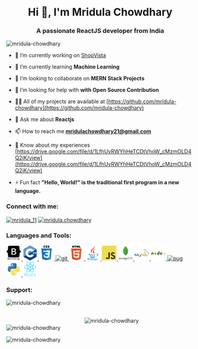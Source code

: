 <h1 align="center">Hi 👋, I'm Mridula Chowdhary</h1>
<h3 align="center">A passionate ReactJS developer from India</h3>

<p align="left"> <img src="https://komarev.com/ghpvc/?username=mridula-chowdhary&label=Profile%20views&color=0e75b6&style=flat" alt="mridula-chowdhary" /> </p>

- 🔭 I’m currently working on [ShopVista](https://github.com/mridula-chowdhary/ShopVista)

- 🌱 I’m currently learning **Machine Learning**

- 👯 I’m looking to collaborate on **MERN Stack Projects**

- 🤝 I’m looking for help with **with Open Source Contribution**

- 👨‍💻 All of my projects are available at [https://github.com/mridula-chowdhary](https://github.com/mridula-chowdhary)

- 💬 Ask me about **Reactjs**

- 📫 How to reach me **mridulachowdhary21@gmail.com**

- 📄 Know about my experiences [https://drive.google.com/file/d/1LfhUvRWYhHeTCDtVhoW_cMzmOLD4Q2iK/view](https://drive.google.com/file/d/1LfhUvRWYhHeTCDtVhoW_cMzmOLD4Q2iK/view)

- ⚡ Fun fact **"Hello, World!" is the traditional first program in a new language.**

<h3 align="left">Connect with me:</h3>
<p align="left">
<a href="https://twitter.com/mridula_11" target="blank"><img align="center" src="https://raw.githubusercontent.com/rahuldkjain/github-profile-readme-generator/master/src/images/icons/Social/twitter.svg" alt="mridula_11" height="30" width="40" /></a>
<a href="https://instagram.com/mridula.chowdhary" target="blank"><img align="center" src="https://raw.githubusercontent.com/rahuldkjain/github-profile-readme-generator/master/src/images/icons/Social/instagram.svg" alt="mridula.chowdhary" height="30" width="40" /></a>
</p>

<h3 align="left">Languages and Tools:</h3>
<p align="left"> <a href="https://getbootstrap.com" target="_blank" rel="noreferrer"> <img src="https://raw.githubusercontent.com/devicons/devicon/master/icons/bootstrap/bootstrap-plain-wordmark.svg" alt="bootstrap" width="40" height="40"/> </a> <a href="https://www.w3schools.com/cpp/" target="_blank" rel="noreferrer"> <img src="https://raw.githubusercontent.com/devicons/devicon/master/icons/cplusplus/cplusplus-original.svg" alt="cplusplus" width="40" height="40"/> </a> <a href="https://www.w3schools.com/css/" target="_blank" rel="noreferrer"> <img src="https://raw.githubusercontent.com/devicons/devicon/master/icons/css3/css3-original-wordmark.svg" alt="css3" width="40" height="40"/> </a> <a href="https://git-scm.com/" target="_blank" rel="noreferrer"> <img src="https://www.vectorlogo.zone/logos/git-scm/git-scm-icon.svg" alt="git" width="40" height="40"/> </a> <a href="https://www.w3.org/html/" target="_blank" rel="noreferrer"> <img src="https://raw.githubusercontent.com/devicons/devicon/master/icons/html5/html5-original-wordmark.svg" alt="html5" width="40" height="40"/> </a> <a href="https://www.java.com" target="_blank" rel="noreferrer"> <img src="https://raw.githubusercontent.com/devicons/devicon/master/icons/java/java-original.svg" alt="java" width="40" height="40"/> </a> <a href="https://developer.mozilla.org/en-US/docs/Web/JavaScript" target="_blank" rel="noreferrer"> <img src="https://raw.githubusercontent.com/devicons/devicon/master/icons/javascript/javascript-original.svg" alt="javascript" width="40" height="40"/> </a> <a href="https://www.mongodb.com/" target="_blank" rel="noreferrer"> <img src="https://raw.githubusercontent.com/devicons/devicon/master/icons/mongodb/mongodb-original-wordmark.svg" alt="mongodb" width="40" height="40"/> </a> <a href="https://www.mysql.com/" target="_blank" rel="noreferrer"> <img src="https://raw.githubusercontent.com/devicons/devicon/master/icons/mysql/mysql-original-wordmark.svg" alt="mysql" width="40" height="40"/> </a> <a href="https://nodejs.org" target="_blank" rel="noreferrer"> <img src="https://raw.githubusercontent.com/devicons/devicon/master/icons/nodejs/nodejs-original-wordmark.svg" alt="nodejs" width="40" height="40"/> </a> <a href="https://pugjs.org" target="_blank" rel="noreferrer"> <img src="https://cdn.worldvectorlogo.com/logos/pug.svg" alt="pug" width="40" height="40"/> </a> <a href="https://www.python.org" target="_blank" rel="noreferrer"> <img src="https://raw.githubusercontent.com/devicons/devicon/master/icons/python/python-original.svg" alt="python" width="40" height="40"/> </a> <a href="https://reactjs.org/" target="_blank" rel="noreferrer"> <img src="https://raw.githubusercontent.com/devicons/devicon/master/icons/react/react-original-wordmark.svg" alt="react" width="40" height="40"/> </a> </p>

<h3 align="left">Support:</h3>
<p><a href="https://www.buymeacoffee.com/mridula-chowdhary"> <img align="left" src="https://cdn.buymeacoffee.com/buttons/v2/default-yellow.png" height="50" width="210" alt="mridula-chowdhary" /></a></p><br><br>

<p><img align="left" src="https://github-readme-stats.vercel.app/api/top-langs?username=mridula-chowdhary&show_icons=true&locale=en&layout=compact" alt="mridula-chowdhary" /></p>

<p>&nbsp;<img align="center" src="https://github-readme-stats.vercel.app/api?username=mridula-chowdhary&show_icons=true&locale=en" alt="mridula-chowdhary" /></p>

<p><img align="center" src="https://github-readme-streak-stats.herokuapp.com/?user=mridula-chowdhary&" alt="mridula-chowdhary" /></p>

